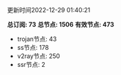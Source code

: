 更新时间2022-12-29 01:40:21

**总订阅: 73**
**总节点: 1506**
**有效节点: 473**
- trojan节点: 43
- ss节点: 178
- v2ray节点: 250
- ssr节点: 2
